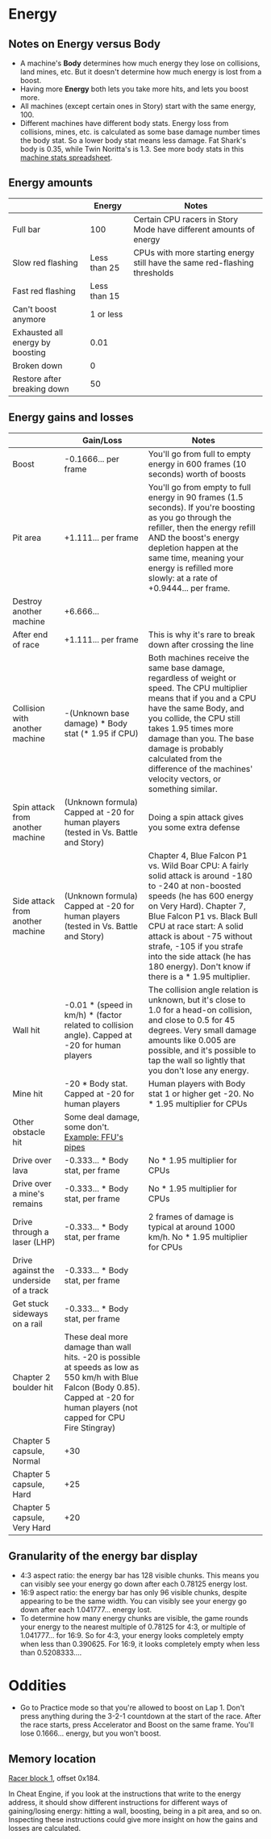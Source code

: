 # Energy

## Notes on Energy versus Body

- A machine's **Body** determines how much energy they lose on collisions, land mines, etc. But it doesn't determine how much energy is lost from a boost.
- Having more **Energy** both lets you take more hits, and lets you boost more.
- All machines (except certain ones in Story) start with the same energy, 100.
- Different machines have different body stats. Energy loss from collisions, mines, etc. is calculated as some base damage number times the body stat. So a lower body stat means less damage. Fat Shark's body is 0.35, while Twin Noritta's is 1.3. See more body stats in this [machine stats spreadsheet](https://docs.google.com/spreadsheets/d/133Xsq-KV3lpfk9SS4_L84WV-JuXHOR8_GlFZRnskkSU/edit#gid=10).

## Energy amounts

| | Energy | Notes
--- | --- | ---
Full bar | 100 | Certain CPU racers in Story Mode have different amounts of energy
Slow red flashing | Less than 25 | CPUs with more starting energy still have the same red-flashing thresholds
Fast red flashing | Less than 15 |
Can't boost anymore | 1 or less |
Exhausted all energy by boosting | 0.01 |
Broken down | 0 |
Restore after breaking down | 50 |

## Energy gains and losses

| | Gain/Loss | Notes
--- | --- | ---
Boost | -0.1666... per frame | You'll go from full to empty energy in 600 frames (10 seconds) worth of boosts
Pit area | +1.111... per frame | You'll go from empty to full energy in 90 frames (1.5 seconds). If you're boosting as you go through the refiller, then the energy refill AND the boost's energy depletion happen at the same time, meaning your energy is refilled more slowly: at a rate of +0.9444... per frame.
Destroy another machine | +6.666... |
After end of race | +1.111... per frame | This is why it's rare to break down after crossing the line
Collision with another machine | -(Unknown base damage) * Body stat (* 1.95 if CPU) | Both machines receive the same base damage, regardless of weight or speed. The CPU multiplier means that if you and a CPU have the same Body, and you collide, the CPU still takes 1.95 times more damage than you. The base damage is probably calculated from the difference of the machines' velocity vectors, or something similar.
Spin attack from another machine | (Unknown formula) Capped at -20 for human players (tested in Vs. Battle and Story) | Doing a spin attack gives you some extra defense
Side attack from another machine | (Unknown formula) Capped at -20 for human players (tested in Vs. Battle and Story) | Chapter 4, Blue Falcon P1 vs. Wild Boar CPU: A fairly solid attack is around -180 to -240 at non-boosted speeds (he has 600 energy on Very Hard). Chapter 7, Blue Falcon P1 vs. Black Bull CPU at race start: A solid attack is about -75 without strafe, -105 if you strafe into the side attack (he has 180 energy). Don't know if there is a * 1.95 multiplier.
Wall hit | -0.01 * (speed in km/h) * (factor related to collision angle). Capped at -20 for human players | The collision angle relation is unknown, but it's close to 1.0 for a head-on collision, and close to 0.5 for 45 degrees. Very small damage amounts like 0.005 are possible, and it's possible to tap the wall so lightly that you don't lose any energy.
Mine hit | -20 * Body stat. Capped at -20 for human players | Human players with Body stat 1 or higher get -20. No * 1.95 multiplier for CPUs
Other obstacle hit | Some deal damage, some don't. [Example: FFU's pipes](https://www.youtube.com/watch?v=i9VdU-WbQTs) |
Drive over lava | -0.333... * Body stat, per frame | No * 1.95 multiplier for CPUs
Drive over a mine's remains | -0.333... * Body stat, per frame | No * 1.95 multiplier for CPUs
Drive through a laser (LHP) | -0.333... * Body stat, per frame | 2 frames of damage is typical at around 1000 km/h. No * 1.95 multiplier for CPUs
Drive against the underside of a track | -0.333... * Body stat, per frame |
Get stuck sideways on a rail | -0.333... * Body stat, per frame |
Chapter 2 boulder hit | These deal more damage than wall hits. -20 is possible at speeds as low as 550 km/h with Blue Falcon (Body 0.85). Capped at -20 for human players (not capped for CPU Fire Stingray) |
Chapter 5 capsule, Normal | +30 |
Chapter 5 capsule, Hard | +25 |
Chapter 5 capsule, Very Hard | +20 |
  

## Granularity of the energy bar display

- 4:3 aspect ratio: the energy bar has 128 visible chunks. This means you can visibly see your energy go down after each 0.78125 energy lost.
- 16:9 aspect ratio: the energy bar has only 96 visible chunks, despite appearing to be the same width. You can visibly see your energy go down after each 1.041777... energy lost.
- To determine how many energy chunks are visible, the game rounds your energy to the nearest multiple of 0.78125 for 4:3, or multiple of 1.041777... for 16:9. So for 4:3, your energy looks completely empty when less than 0.390625. For 16:9, it looks completely empty when less than 0.5208333....


# Oddities

- Go to Practice mode so that you're allowed to boost on Lap 1. Don't press anything during the 3-2-1 countdown at the start of the race. After the race starts, press Accelerator and Boost on the same frame. You'll lose 0.1666... energy, but you won't boost.


## Memory location

[Racer block 1](/addresses/racer_block_1.md), offset 0x184.

In Cheat Engine, if you look at the instructions that write to the energy address, it should show different instructions for different ways of gaining/losing energy: hitting a wall, boosting, being in a pit area, and so on. Inspecting these instructions could give more insight on how the gains and losses are calculated.
